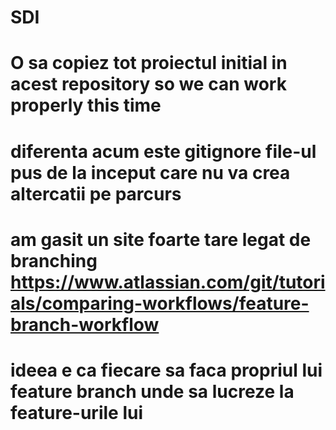 # SDI
# O sa copiez tot proiectul initial in acest repository so we can work properly this time
# diferenta acum este gitignore file-ul pus de la inceput care nu va crea altercatii pe parcurs
# am gasit un site foarte tare legat de branching https://www.atlassian.com/git/tutorials/comparing-workflows/feature-branch-workflow
# ideea e ca fiecare sa faca propriul lui feature branch unde sa lucreze la feature-urile lui
